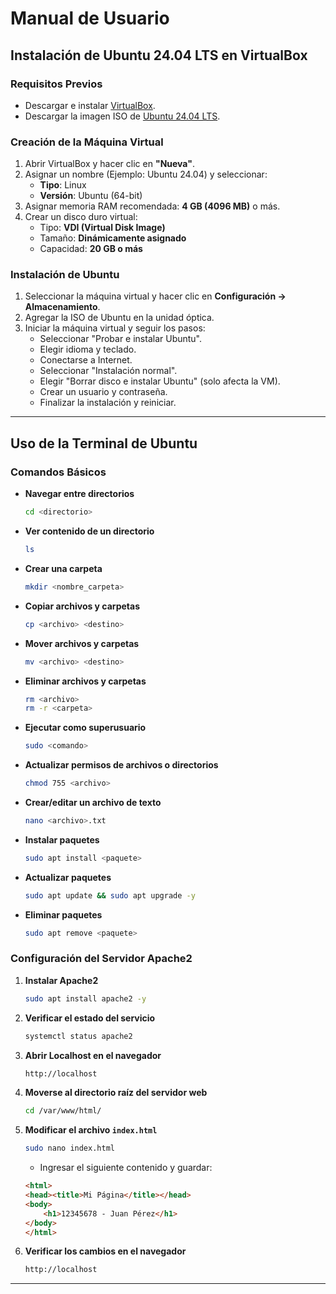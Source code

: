 # Manual de Usuario

## Instalación de Ubuntu 24.04 LTS en VirtualBox

### Requisitos Previos
- Descargar e instalar [VirtualBox](https://www.virtualbox.org/).
- Descargar la imagen ISO de [Ubuntu 24.04 LTS](https://ubuntu.com/download/desktop).

### Creación de la Máquina Virtual
1. Abrir VirtualBox y hacer clic en **"Nueva"**.
2. Asignar un nombre (Ejemplo: Ubuntu 24.04) y seleccionar:
   - **Tipo**: Linux
   - **Versión**: Ubuntu (64-bit)
3. Asignar memoria RAM recomendada: **4 GB (4096 MB)** o más.
4. Crear un disco duro virtual:
   - Tipo: **VDI (Virtual Disk Image)**
   - Tamaño: **Dinámicamente asignado**
   - Capacidad: **20 GB o más**

### Instalación de Ubuntu
1. Seleccionar la máquina virtual y hacer clic en **Configuración → Almacenamiento**.
2. Agregar la ISO de Ubuntu en la unidad óptica.
3. Iniciar la máquina virtual y seguir los pasos:
   - Seleccionar "Probar e instalar Ubuntu".
   - Elegir idioma y teclado.
   - Conectarse a Internet.
   - Seleccionar "Instalación normal".
   - Elegir "Borrar disco e instalar Ubuntu" (solo afecta la VM).
   - Crear un usuario y contraseña.
   - Finalizar la instalación y reiniciar.

---

## Uso de la Terminal de Ubuntu

### Comandos Básicos

- **Navegar entre directorios**
  ```bash
  cd <directorio>
  ```
- **Ver contenido de un directorio**
  ```bash
  ls
  ```
- **Crear una carpeta**
  ```bash
  mkdir <nombre_carpeta>
  ```
- **Copiar archivos y carpetas**
  ```bash
  cp <archivo> <destino>
  ```
- **Mover archivos y carpetas**
  ```bash
  mv <archivo> <destino>
  ```
- **Eliminar archivos y carpetas**
  ```bash
  rm <archivo>
  rm -r <carpeta>
  ```
- **Ejecutar como superusuario**
  ```bash
  sudo <comando>
  ```
- **Actualizar permisos de archivos o directorios**
  ```bash
  chmod 755 <archivo>
  ```
- **Crear/editar un archivo de texto**
  ```bash
  nano <archivo>.txt
  ```
- **Instalar paquetes**
  ```bash
  sudo apt install <paquete>
  ```
- **Actualizar paquetes**
  ```bash
  sudo apt update && sudo apt upgrade -y
  ```
- **Eliminar paquetes**
  ```bash
  sudo apt remove <paquete>
  ```

### Configuración del Servidor Apache2
1. **Instalar Apache2**
   ```bash
   sudo apt install apache2 -y
   ```
2. **Verificar el estado del servicio**
   ```bash
   systemctl status apache2
   ```
3. **Abrir Localhost en el navegador**
   ```bash
   http://localhost
   ```
4. **Moverse al directorio raíz del servidor web**
   ```bash
   cd /var/www/html/
   ```
5. **Modificar el archivo `index.html`**
   ```bash
   sudo nano index.html
   ```
   - Ingresar el siguiente contenido y guardar:
   ```html
   <html>
   <head><title>Mi Página</title></head>
   <body>
       <h1>12345678 - Juan Pérez</h1>
   </body>
   </html>
   ```
6. **Verificar los cambios en el navegador**
   ```bash
   http://localhost
   ```

---
